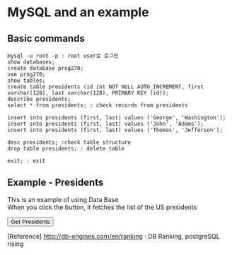 # MySQL and an example
## Basic commands
```
mysql -u root -p : root user로 로그인
show databases;
create database prog270;
use prog270;
show tables;
create table presidents (id int NOT NULL AUTO_INCREMENT, first varchar(128), last varchar(128), PRIMARY KEY (id));
describe presidents;
select * from presidents; : check records from presidents

insert into presidents (first, last) values ('George', 'Washington');
insert into presidents (first, last) values ('John', 'Adams');
insert into presidents (first, last) values ('Thomas', 'Jefferson');

desc presidents; :check table structure
drop table presidents; : delete table

exit; : exit
```

## Example - Presidents
This is an example of using Data Base  
When you click the button, it fetches the list of the US presidents

<div>
  <button id="idGetPresidentsBtn" type="button"> Get Presidents </button>
</div>

<div>
  <ul id='idPresidentsList'>
  </ul>
</div>

[Reference]
http://db-engines.com/en/ranking : DB Ranking, postgreSQL rising
